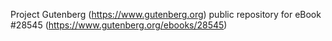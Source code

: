 Project Gutenberg (https://www.gutenberg.org) public repository for eBook #28545 (https://www.gutenberg.org/ebooks/28545)
